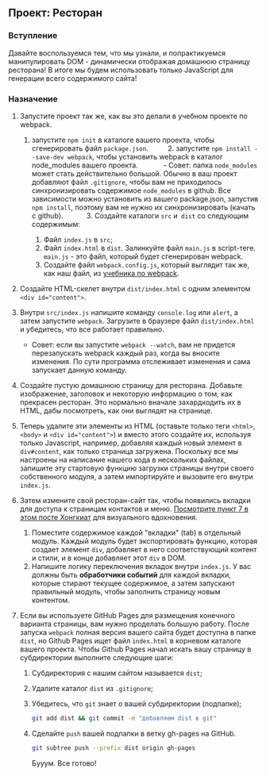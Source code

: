 ## Проект: Ресторан

### Вступление

Давайте воспользуемся тем, что мы узнали, и попрактикуемся манипулировать DOM - динамически отображая домашнюю страницу ресторана! В итоге мы будем использовать только JavaScript для генерации всего содержимого сайта!

### Назначение

1. Запустите проект так же, как вы это делали в учебном проекте по webpack.

    1. запустите `npm init` в каталоге вашего проекта, чтобы сгенерировать файл `package.json`.
    
    2. запустите `npm install --save-dev webpack`, чтобы установить webpack в каталог node_modules вашего проекта.
   
        - Совет: папка `node_modules` может стать действительно большой. Обычно в ваш проект добавляют файл `.gitignore`, чтобы вам не приходилось синхронизировать содержимое `node_modules` в github. Все зависимости можно установить из вашего package.json, запустив `npm install`, поэтому вам не нужно их синхронизировать (качать с github).
      
    3. Создайте каталоги `src` и` dist` со следующим содержимым:

        1. Файл `index.js` в `src`;
    
        2. Файл `index.html` в `dist`. Залинкуйте файл `main.js` в script-теге. `main.js` - это файл, который будет сгенерирован webpack.
      
        3. Создайте файл `webpack.config.js`, который выглядит так же, как наш файл, из [учебника по webpack](https://webpack.js.org/guides/getting-started/#using-a-configuration).
   
2. Создайте HTML-скелет внутри `dist/index.html` с одним элементом `<div id="content">`.

3. Внутри `src/index.js` напишите команду `console.log` или `alert`, а затем запустите `webpack`. Загрузите в браузере файл `dist/index.html` и убедитесь, что все работает правильно.

    - Совет: если вы запустите `webpack --watch`, вам не придется перезапускать webpack каждый раз, когда вы вносите изменения. По сути программа отслеживает изменения и сама запускает данную команду.
   
4. Создайте пустую домашнюю страницу для ресторана. Добавьте изображение, заголовок и некоторую информацию о том, как прекрасен ресторан. Это нормально вначале захардкодить их в HTML, дабы посмотреть, как они выглядят на странице.

5. Теперь удалите эти элементы из HTML (оставьте только теги `<html>`, `<body>` и `<div id="content">`) и вместо этого создайте их, используя только Javascript, например, добавляя каждый новый элемент в `div#content`, как только страница загружена. Поскольку все мы настроены на написание нашего кода в нескольких файлах, запишите эту стартовую функцию загрузки страницы внутри своего собственного модуля, а затем импортируйте и вызовите его внутри `index.js`.

6. Затем измените свой ресторан-сайт так, чтобы появились вкладки для доступа к страницам контактов и меню. [Посмотрите пункт 7 в этом посте Хонгкиат](http://www.hongkiat.com/blog/50-nice-clean-css-tab-based-navigation-scripts/) для визуального вдохновения.

    1. Поместите содержимое каждой "вкладки" (tab) в отдельный модуль. Каждый модуль будет экспортировать функцию, которая создает элемент `div`, добавляет в него соответствующий контент и стили, и в конце добавляет этот `div` в DOM.
    
    2. Напишите логику переключения вкладок внутри `index.js`. У вас должны быть **обработчики событий** для каждой вкладки, которые стирают текущее содержимое, а затем запускают правильный модуль, чтобы заполнить страницу новым контентом.
   
7. Если вы используете GitHub Pages для размещения конечного варианта страницы, вам нужно проделать большую работу. После запуска `webpack` полная версия вашего сайта будет доступна в папке `dist`, но Github Pages ищет файл `index.html` в корневом каталоге вашего проекта. Чтобы Github Pages начал искать вашу страницу в субдиректории выполните следующие шаги:
  
    1. Субдиректория с нашим сайтом называется `dist`;
  
    2. Удалите каталог `dist` из `.gitignore`;
  
    3. Убедитесь, что `git` знает о вашей субдиректории (подпапке);
  
        ```bash 
        git add dist && git commit -m "добавляем dist в git" 
        ```
  
    4. Сделайте `push` вашей подпапки в ветку gh-pages на GitHub.
     
         ```bash 
         git subtree push --prefix dist origin gh-pages
         ```
         
         Бууум. Все готово!
    
    
